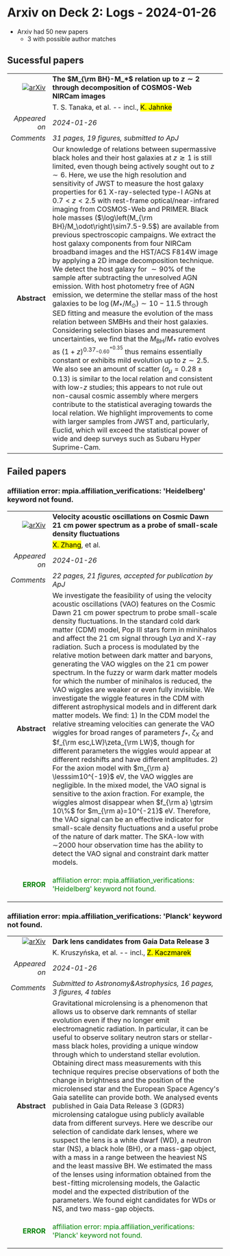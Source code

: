 # Arxiv on Deck 2: Logs - 2024-01-26

* Arxiv had 50 new papers
    * 3 with possible author matches

## Sucessful papers


|||
|---:|:---|
| [![arXiv](https://img.shields.io/badge/arXiv-arXiv:2401.13742-b31b1b.svg)](https://arxiv.org/abs/arXiv:2401.13742) | **The $M_{\rm BH}-M_*$ relation up to $z\sim2$ through decomposition of  COSMOS-Web NIRCam images**  |
|| T. S. Tanaka, et al. -- incl., <mark>K. Jahnke</mark> |
|*Appeared on*| *2024-01-26*|
|*Comments*| *31 pages, 19 figures, submitted to ApJ*|
|**Abstract**| Our knowledge of relations between supermassive black holes and their host galaxies at $z\gtrsim1$ is still limited, even though being actively sought out to $z\sim6$. Here, we use the high resolution and sensitivity of JWST to measure the host galaxy properties for 61 X-ray-selected type-I AGNs at $0.7<z<2.5$ with rest-frame optical/near-infrared imaging from COSMOS-Web and PRIMER. Black hole masses ($\log\left(M_{\rm BH}/M_\odot\right)\sim7.5-9.5$) are available from previous spectroscopic campaigns. We extract the host galaxy components from four NIRCam broadband images and the HST/ACS F814W image by applying a 2D image decomposition technique. We detect the host galaxy for $\sim90\%$ of the sample after subtracting the unresolved AGN emission. With host photometry free of AGN emission, we determine the stellar mass of the host galaxies to be $\log\left(M_*/M_\odot\right)\sim10-11.5$ through SED fitting and measure the evolution of the mass relation between SMBHs and their host galaxies. Considering selection biases and measurement uncertainties, we find that the $M_\mathrm{ BH}/M_*$ ratio evolves as $\left(1+z\right)^{0.37_{-0.60}^{+0.35}}$ thus remains essentially constant or exhibits mild evolution up to $z\sim2.5$. We also see an amount of scatter ($\sigma_{\mu}=0.28\pm0.13$) is similar to the local relation and consistent with low-$z$ studies; this appears to not rule out non-causal cosmic assembly where mergers contribute to the statistical averaging towards the local relation. We highlight improvements to come with larger samples from JWST and, particularly, Euclid, which will exceed the statistical power of wide and deep surveys such as Subaru Hyper Suprime-Cam. |

## Failed papers

### affiliation error: mpia.affiliation_verifications: 'Heidelberg' keyword not found. 


|||
|---:|:---|
| [![arXiv](https://img.shields.io/badge/arXiv-arXiv:2401.14234-b31b1b.svg)](https://arxiv.org/abs/arXiv:2401.14234) | **Velocity acoustic oscillations on Cosmic Dawn 21 cm power spectrum as a  probe of small-scale density fluctuations**  |
|| <mark>X. Zhang</mark>, et al. |
|*Appeared on*| *2024-01-26*|
|*Comments*| *22 pages, 21 figures, accepted for publication by ApJ*|
|**Abstract**| We investigate the feasibility of using the velocity acoustic oscillations (VAO) features on the Cosmic Dawn 21 cm power spectrum to probe small-scale density fluctuations. In the standard cold dark matter (CDM) model, Pop III stars form in minihalos and affect the 21 cm signal through Ly$\alpha$ and X-ray radiation. Such a process is modulated by the relative motion between dark matter and baryons, generating the VAO wiggles on the 21 cm power spectrum. In the fuzzy or warm dark matter models for which the number of minihalos is reduced, the VAO wiggles are weaker or even fully invisible. We investigate the wiggle features in the CDM with different astrophysical models and in different dark matter models. We find: 1) In the CDM model the relative streaming velocities can generate the VAO wiggles for broad ranges of parameters $f_*$, $\zeta_X$ and $f_{\rm esc,LW}\zeta_{\rm LW}$, though for different parameters the wiggles would appear at different redshifts and have different amplitudes. 2) For the axion model with $m_{\rm a} \lesssim10^{-19}$ eV, the VAO wiggles are negligible. In the mixed model, the VAO signal is sensitive to the axion fraction. For example, the wiggles almost disappear when $f_{\rm a} \gtrsim 10\%$ for $m_{\rm a}=10^{-21}$ eV. Therefore, the VAO signal can be an effective indicator for small-scale density fluctuations and a useful probe of the nature of dark matter. The SKA-low with $\sim$2000 hour observation time has the ability to detect the VAO signal and constraint dark matter models. |
|<p style="color:green"> **ERROR** </p>| <p style="color:green">affiliation error: mpia.affiliation_verifications: 'Heidelberg' keyword not found.</p> |

### affiliation error: mpia.affiliation_verifications: 'Planck' keyword not found. 


|||
|---:|:---|
| [![arXiv](https://img.shields.io/badge/arXiv-arXiv:2401.13759-b31b1b.svg)](https://arxiv.org/abs/arXiv:2401.13759) | **Dark lens candidates from Gaia Data Release 3**  |
|| K. Kruszyńska, et al. -- incl., <mark>Z. Kaczmarek</mark> |
|*Appeared on*| *2024-01-26*|
|*Comments*| *Submitted to Astronomy&Astrophysics, 16 pages, 3 figures, 4 tables*|
|**Abstract**| Gravitational microlensing is a phenomenon that allows us to observe dark remnants of stellar evolution even if they no longer emit electromagnetic radiation. In particular, it can be useful to observe solitary neutron stars or stellar-mass black holes, providing a unique window through which to understand stellar evolution. Obtaining direct mass measurements with this technique requires precise observations of both the change in brightness and the position of the microlensed star and the European Space Agency's Gaia satellite can provide both. We analysed events published in Gaia Data Release 3 (GDR3) microlensing catalogue using publicly available data from different surveys. Here we describe our selection of candidate dark lenses, where we suspect the lens is a white dwarf (WD), a neutron star (NS), a black hole (BH), or a mass-gap object, with a mass in a range between the heaviest NS and the least massive BH. We estimated the mass of the lenses using information obtained from the best-fitting microlensing models, the Galactic model and the expected distribution of the parameters. We found eight candidates for WDs or NS, and two mass-gap objects. |
|<p style="color:green"> **ERROR** </p>| <p style="color:green">affiliation error: mpia.affiliation_verifications: 'Planck' keyword not found.</p> |

